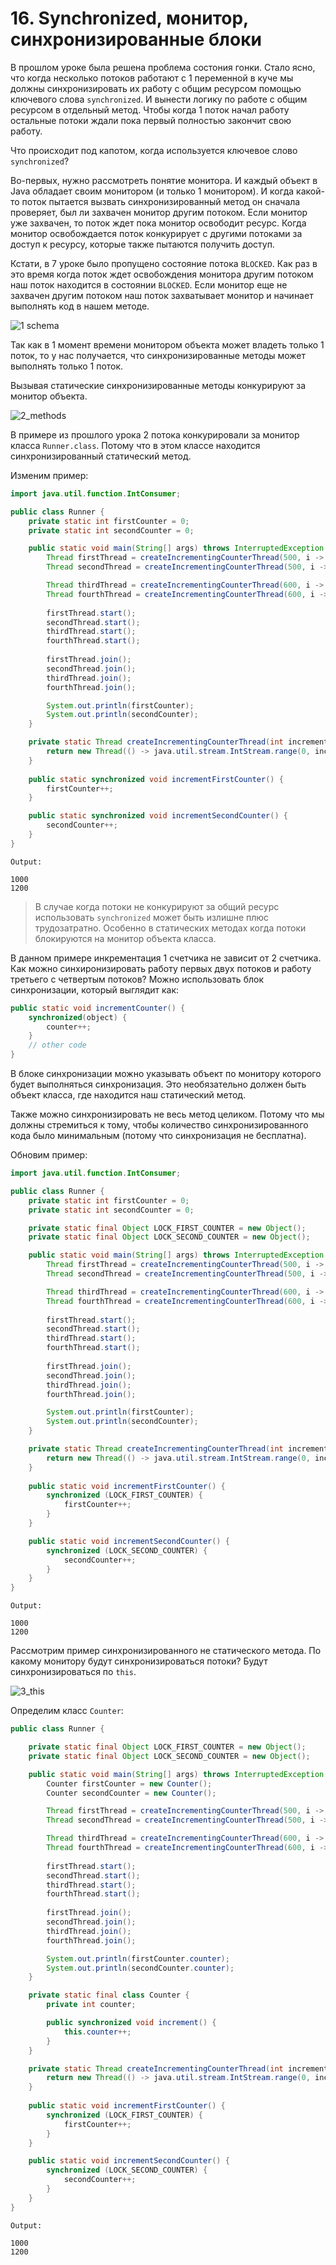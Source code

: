 # 16. Synchronized, монитор, синхронизированные блоки

В прошлом уроке была решена проблема состония гонки. Стало ясно, что когда несколько потоков работают
с 1 переменной в куче мы должны синхронизировать их работу с общим ресурсом помощью ключевого слова `synchronized`.
И вынести логику по работе с общим ресурсом в отдельный метод. Чтобы когда 1 поток начал работу остальные потоки ждали
пока первый полностью закончит свою работу.

Что происходит под капотом, когда используется ключевое слово `synchronized`?

Во-первых, нужно рассмотреть понятие монитора. И каждый объект в Java обладает своим монитором (и только 1 монитором). 
И когда какой-то поток пытается вызвать синхронизированный метод он сначала проверяет, был ли захвачен монитор
другим потоком. Если монитор уже захвачен, то поток ждет пока монитор освободит ресурс. Когда монитор освобождается
поток конкурирует с другими потоками за доступ к ресурсу, которые также пытаются получить доступ.

Кстати, в 7 уроке было пропущено состояние потока `BLOCKED`. Как раз в это время когда поток ждет освобождения 
монитора другим потоком наш поток находится в состоянии `BLOCKED`. Если монитор еще не захвачен другим потоком наш
поток захватывает монитор и начинает выполнять код в нашем методе. 

![1 schema](../images/16/1_schema.png) 

Так как в 1 момент времени монитором объекта может владеть только 1 поток, то у нас получается, что синхронизированные
методы может выполнять только 1 поток.

Вызывая статические синхронизированные методы конкурируют за монитор объекта. 

![2_methods](../images/16/2_methods.png) 

В примере из прошлого урока 2 потока конкурировали за монитор класса `Runner.class`. Потому что в этом классе
находится синхронизированный статический метод.

Изменим пример:
```java
import java.util.function.IntConsumer;

public class Runner {
    private static int firstCounter = 0;
    private static int secondCounter = 0;

    public static void main(String[] args) throws InterruptedException {
        Thread firstThread = createIncrementingCounterThread(500, i -> incrementFirstCounter());
        Thread secondThread = createIncrementingCounterThread(500, i -> incrementFirstCounter());

        Thread thirdThread = createIncrementingCounterThread(600, i -> incrementSecondCounter());
        Thread fourthThread = createIncrementingCounterThread(600, i -> incrementSecondCounter());
        
        firstThread.start();
        secondThread.start();
        thirdThread.start();
        fourthThread.start();
    
        firstThread.join();
        secondThread.join();
        thirdThread.join();
        fourthThread.join();

        System.out.println(firstCounter);
        System.out.println(secondCounter);
    }

    private static Thread createIncrementingCounterThread(int incrementFirstCounter, IntConsumer incrementingOperation) {
        return new Thread(() -> java.util.stream.IntStream.range(0, incrementAmount).forEach(incrementingOperation));
    }
    
    public static synchronized void incrementFirstCounter() {
        firstCounter++;
    }

    public static synchronized void incrementSecondCounter() {
        secondCounter++;
    }
}
```

```
Output:

1000
1200
```

> В случае когда потоки не конкурируют за общий ресурс использовать `synchronized` может быть излишне плюс трудозатратно.
> Особенно в статических методах когда потоки блокируются на монитор объекта класса. 

В данном примере инкрементация 1 счетчика не зависит от 2 счетчика. Как можно синхиронизировать работу первых двух
потоков и работу третьего с четвертым потоков? Можно использовать блок синхронизации, который выглядит как:
```java
public static void incrementCounter() {
    synchronized(object) {
        counter++;
    }
    // other code
}
```

В блоке синхронизации можно указывать объект по монитору которого будет выполняться синхронизация.
Это необязательно должен быть объект класса, где находится наш статический метод. 

Также можно синхронизировать не весь метод целиком. Потому что мы должны стремиться к тому, чтобы количество
синхронизированного кода было минимальным (потому что синхронизация не бесплатна).

Обновим пример:
```java
import java.util.function.IntConsumer;

public class Runner {
    private static int firstCounter = 0;
    private static int secondCounter = 0;

    private static final Object LOCK_FIRST_COUNTER = new Object();
    private static final Object LOCK_SECOND_COUNTER = new Object();

    public static void main(String[] args) throws InterruptedException {
        Thread firstThread = createIncrementingCounterThread(500, i -> incrementFirstCounter());
        Thread secondThread = createIncrementingCounterThread(500, i -> incrementFirstCounter());

        Thread thirdThread = createIncrementingCounterThread(600, i -> incrementSecondCounter());
        Thread fourthThread = createIncrementingCounterThread(600, i -> incrementSecondCounter());
        
        firstThread.start();
        secondThread.start();
        thirdThread.start();
        fourthThread.start();
    
        firstThread.join();
        secondThread.join();
        thirdThread.join();
        fourthThread.join();

        System.out.println(firstCounter);
        System.out.println(secondCounter);
    }

    private static Thread createIncrementingCounterThread(int incrementFirstCounter, IntConsumer incrementingOperation) {
        return new Thread(() -> java.util.stream.IntStream.range(0, incrementAmount).forEach(incrementingOperation));
    }
    
    public static void incrementFirstCounter() {
        synchronized (LOCK_FIRST_COUNTER) {
            firstCounter++;
        }
    }

    public static void incrementSecondCounter() {
        synchronized (LOCK_SECOND_COUNTER) {
            secondCounter++;
        }
    }
}
```

```
Output:

1000
1200
```

Рассмотрим пример синхронизированного не статического метода. По какому монитору будут синхронизироваться потоки?
Будут синхронизироваться по `this`.

![3_this](../images/16/3_this.png)

Определим класс `Counter`:

```java
public class Runner {

    private static final Object LOCK_FIRST_COUNTER = new Object();
    private static final Object LOCK_SECOND_COUNTER = new Object();

    public static void main(String[] args) throws InterruptedException {
        Counter firstCounter = new Counter();
        Counter secondCounter = new Counter();

        Thread firstThread = createIncrementingCounterThread(500, i -> firstCounter.increment());
        Thread secondThread = createIncrementingCounterThread(500, i -> firstCounter.increment());

        Thread thirdThread = createIncrementingCounterThread(600, i -> secondCounter.increment());
        Thread fourthThread = createIncrementingCounterThread(600, i -> secondCounter.counter());
        
        firstThread.start();
        secondThread.start();
        thirdThread.start();
        fourthThread.start();
    
        firstThread.join();
        secondThread.join();
        thirdThread.join();
        fourthThread.join();

        System.out.println(firstCounter.counter);
        System.out.println(secondCounter.counter);
    }

    private static final class Counter {
        private int counter;

        public synchronized void increment() {
            this.counter++;
        }   
    }

    private static Thread createIncrementingCounterThread(int incrementFirstCounter, IntConsumer incrementingOperation) {
        return new Thread(() -> java.util.stream.IntStream.range(0, incrementAmount).forEach(incrementingOperation));
    }
    
    public static void incrementFirstCounter() {
        synchronized (LOCK_FIRST_COUNTER) {
            firstCounter++;
        }
    }

    public static void incrementSecondCounter() {
        synchronized (LOCK_SECOND_COUNTER) {
            secondCounter++;
        }
    }
}
```

```
Output:

1000
1200
```